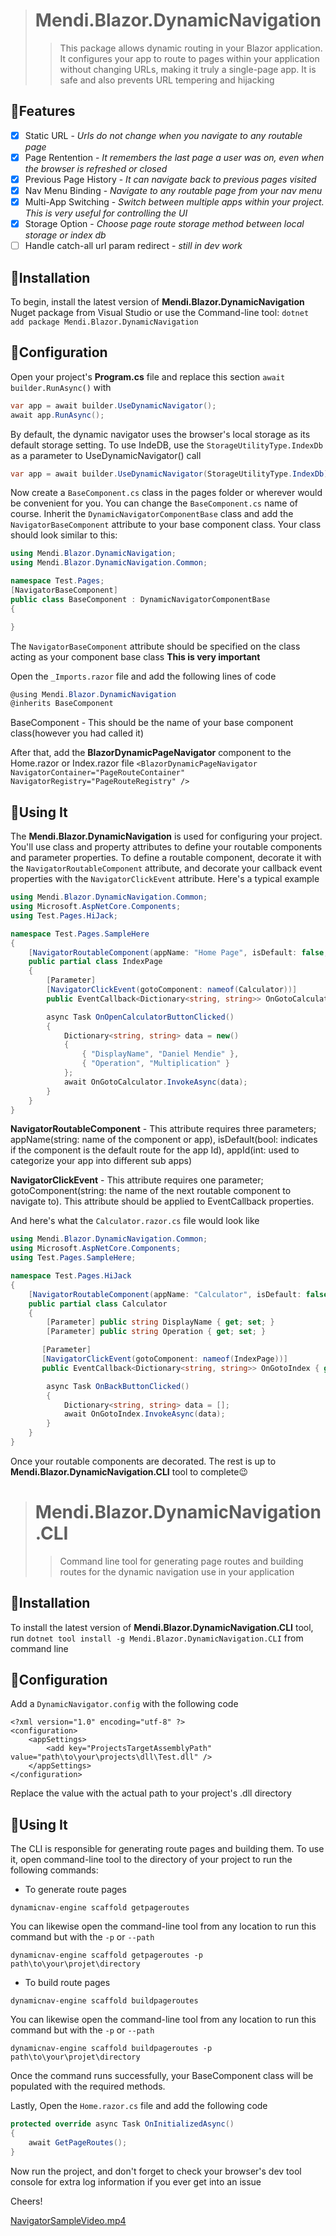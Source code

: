 > # Mendi.Blazor.DynamicNavigation
>>This package allows dynamic routing in your Blazor application. It configures your app to route to pages within your application without changing URLs, making it truly a single-page app. It is safe and also prevents URL tempering and hijacking

## 👏Features
- [x] Static URL - *Urls do not change when you navigate to any routable page*
- [x] Page Rentention - *It remembers the last page a user was on, even when the browser is refreshed or closed*
- [x] Previous Page History - *It can navigate back to previous pages visited*
- [x] Nav Menu Binding - *Navigate to any routable page from your nav menu*
- [x] Multi-App Switching - *Switch between multiple apps within your project. This is very useful for controlling the UI*
- [x] Storage Option - *Choose page route storage method between local storage or index db*
- [ ] Handle catch-all url param redirect - *still in dev work*

## 📖Installation
To begin, install the latest version of **Mendi.Blazor.DynamicNavigation** Nuget package from Visual Studio or use the Command-line tool: 
`dotnet add package Mendi.Blazor.DynamicNavigation` 

## 🔧Configuration

Open your project's **Program.cs** file and replace this section ```await builder.RunAsync()``` with
```csharp
var app = await builder.UseDynamicNavigator();
await app.RunAsync();
```

By default, the dynamic navigator uses the browser's local storage as its default storage setting. To use IndeDB, use the `StorageUtilityType.IndexDb` as
a parameter to UseDynamicNavigator() call
```csharp
var app = await builder.UseDynamicNavigator(StorageUtilityType.IndexDb);
```

Now create a `BaseComponent.cs` class in the pages folder or wherever would be convenient for you. You can change the `BaseComponent.cs` name of course.
Inherit the `DynamicNavigatorComponentBase` class and add the `NavigatorBaseComponent` attribute to your base component class. Your class should look similar to this:
```csharp
using Mendi.Blazor.DynamicNavigation;
using Mendi.Blazor.DynamicNavigation.Common;

namespace Test.Pages;
[NavigatorBaseComponent]
public class BaseComponent : DynamicNavigatorComponentBase
{

}
```
The `NavigatorBaseComponent` attribute should be specified on the class acting as your component base class **This is very important**

Open the `_Imports.razor` file and add the following lines of code
``` csharp
@using Mendi.Blazor.DynamicNavigation
@inherits BaseComponent
```
BaseComponent - This should be the name of your base component class(however you had called it)

After that, add the **BlazorDynamicPageNavigator** component to the Home.razor or Index.razor file `<BlazorDynamicPageNavigator NavigatorContainer="PageRouteContainer" NavigatorRegistry="PageRouteRegistry" />`

## 🚀Using It

The **Mendi.Blazor.DynamicNavigation** is used for configuring your project. You'll use class and property attributes to define your routable components and parameter properties. 
To define a routable component, decorate it with the `NavigatorRoutableComponent` attribute, and decorate your callback event properties with the `NavigatorClickEvent` attribute. Here's a typical example

``` csharp
using Mendi.Blazor.DynamicNavigation.Common;
using Microsoft.AspNetCore.Components;
using Test.Pages.HiJack;

namespace Test.Pages.SampleHere
{
    [NavigatorRoutableComponent(appName: "Home Page", isDefault: false, appId: 1)]
    public partial class IndexPage
    {
        [Parameter]
        [NavigatorClickEvent(gotoComponent: nameof(Calculator))]
        public EventCallback<Dictionary<string, string>> OnGotoCalculator { get; set; }

        async Task OnOpenCalculatorButtonClicked()
        {
            Dictionary<string, string> data = new()
            {
                { "DisplayName", "Daniel Mendie" },
                { "Operation", "Multiplication" }
            };
            await OnGotoCalculator.InvokeAsync(data);
        }
    }
}
```
**NavigatorRoutableComponent** - This attribute requires three parameters; appName(string: name of the component or app), isDefault(bool: indicates if the component is the default route for the app Id), appId(int: used to categorize your app into different sub apps)

**NavigatorClickEvent** - This attribute requires one parameter; gotoComponent(string: the name of the next routable component to navigate to). This attribute should be applied to EventCallback properties.

And here's what the `Calculator.razor.cs` file would look like
``` csharp
using Mendi.Blazor.DynamicNavigation.Common;
using Microsoft.AspNetCore.Components;
using Test.Pages.SampleHere;

namespace Test.Pages.HiJack
{
    [NavigatorRoutableComponent(appName: "Calculator", isDefault: false, appId: 1)]
    public partial class Calculator
    {
        [Parameter] public string DisplayName { get; set; }
        [Parameter] public string Operation { get; set; }

       [Parameter]
       [NavigatorClickEvent(gotoComponent: nameof(IndexPage))]
       public EventCallback<Dictionary<string, string>> OnGotoIndex { get; set; }

        async Task OnBackButtonClicked()
        {
            Dictionary<string, string> data = [];
            await OnGotoIndex.InvokeAsync(data);
        }
    }
}

```

Once your routable components are decorated. The rest is up to **Mendi.Blazor.DynamicNavigation.CLI** tool to complete😉


> # Mendi.Blazor.DynamicNavigation.CLI
>>Command line tool for generating page routes and building routes for the dynamic navigation use in your application

## 📖Installation
To install the latest version of **Mendi.Blazor.DynamicNavigation.CLI** tool, run `dotnet tool install -g Mendi.Blazor.DynamicNavigation.CLI` from command line

## 🔧Configuration

Add a `DynamicNavigator.config` with the following code
```
<?xml version="1.0" encoding="utf-8" ?>
<configuration>
	<appSettings>
		<add key="ProjectsTargetAssemblyPath" value="path\to\your\projects\dll\Test.dll" />
	</appSettings>
</configuration>

```
Replace the value with the actual path to your project's .dll directory

## 🚀Using It

The CLI is responsible for generating route pages and building them. To use it, open command-line tool to the directory of your project to run the following commands:

- To generate route pages
```
dynamicnav-engine scaffold getpageroutes
```

You can likewise open the command-line tool from any location to run this command but with the `-p` or `--path` 
```
dynamicnav-engine scaffold getpageroutes -p path\to\your\projet\directory
```

- To build route pages
```
dynamicnav-engine scaffold buildpageroutes
```
You can likewise open the command-line tool from any location to run this command but with the `-p` or `--path` 
```
dynamicnav-engine scaffold buildpageroutes -p path\to\your\projet\directory
```

Once the command runs successfully, your BaseComponent class will be populated with the required methods.

Lastly, Open the `Home.razor.cs` file and add the following code
``` csharp
protected override async Task OnInitializedAsync()
{
    await GetPageRoutes();
}
```

Now run the project, and don't forget to check your browser's dev tool console for extra log information if you ever get into an issue


Cheers!


[NavigatorSampleVideo.mp4](https://github.com/danielmendie/Mendi.Blazor.DynamicNavigation/assets/66223776/0e6f1a56-d133-4604-83e7-69207cab3be2)






